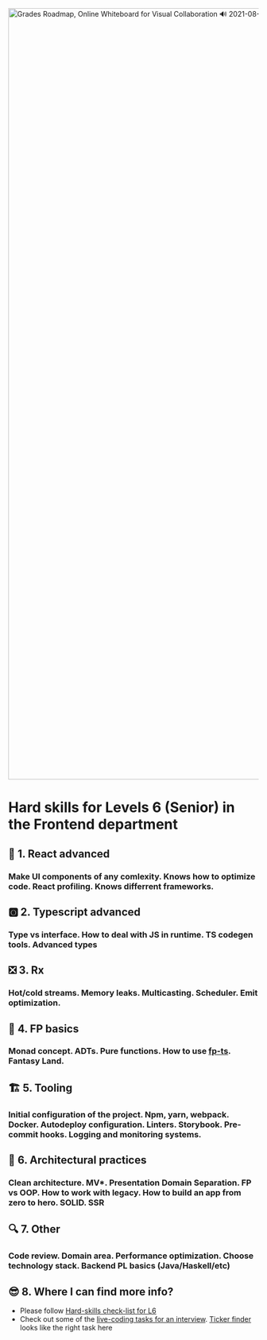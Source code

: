 <img width="1552" alt="Grades Roadmap, Online Whiteboard for Visual Collaboration 🔊 2021-08-31 11-38-32" src="https://user-images.githubusercontent.com/47868427/131470977-a5e4e91a-e1bd-4509-98ff-6b481060536e.png">


# Hard skills for Levels 6 (Senior) in the Frontend department

## 🚀 1. React advanced
### Make UI components of any comlexity.  Knows how to optimize code. React profiling. Knows differrent frameworks. 

## 🅾️ 2. Typescript advanced
### Type vs interface. How to deal with JS in runtime. TS codegen tools. Advanced types

## ❎ 3. Rx
### Hot/cold streams. Memory leaks. Multicasting. Scheduler. Emit optimization.

## 📡 4. FP basics
### Monad concept. ADTs. Pure functions. How to use [fp-ts](https://github.com/gcanti/fp-ts). Fantasy Land.

## 🏗️ 5. Tooling
### Initial configuration of the project. Npm, yarn, webpack. Docker. Autodeploy configuration. Linters. Storybook. Pre-commit hooks. Logging and monitoring systems.

## 🧹 6. Architectural practices
### Clean architecture. MV*. Presentation Domain Separation. FP vs OOP. How to work with legacy. How to build an app from zero to hero. SOLID. SSR

## 🔍 7. Other
### Code review. Domain area. Performance optimization. Choose technology stack. Backend PL basics (Java/Haskell/etc)

## 😎 8. Where I can find more info?
- Please follow [Hard-skills check-list for L6](https://docs.google.com/spreadsheets/d/1PKy3hWqiKJ66MxrWhCk9xprJgO_-g2xnjnB0SvUuosY/edit#gid=1856671199)
- Check out some of the [live-coding tasks for an interview](https://confluence.in.devexperts.com/x/EYMfDg). [Ticker finder](https://codesandbox.io/s/devexperts-coding-interview-en-mwe0f?file=/tasks.txt) looks like the right task here

